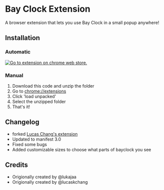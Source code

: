 # Bay Clock Extension

A browser extension that lets you use Bay Clock in a small popup anywhere!

## Installation

### Automatic

[![Go to extension on chrome web store.](https://storage.googleapis.com/web-dev-uploads/image/WlD8wC6g8khYWPJUsQceQkhXSlv1/HRs9MPufa1J1h5glNhut.png)](https://chromewebstore.google.com/detail/bay-clock/enlcjchkdmmnjlmeagbdeajenmneleid)

### Manual

1. Download this code and unzip the folder
2. Go to [chrome://extensions](chrome://extensions)
3. Click 'load unpacked'
4. Select the unzipped folder
5. That's it!

## Changelog

- forked [Lucas Chang's extension](https://github.com/lucaskchang/bay-clock-extension)
- Updated to manifest 3.0
- Fixed some bugs
- Added customizable sizes to choose what parts of bayclock you see

## Credits

- Origionally created by @lukajaa
- Origionally created by @lucaskchang
